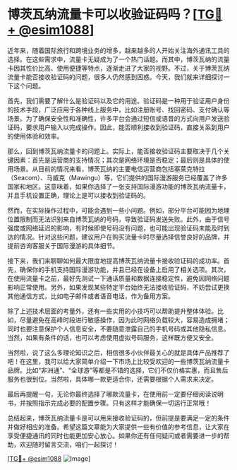 # 博茨瓦纳流量卡可以收验证码吗？[[TG💪+ @esim1088](https://t.me/s/esim1088)]

近年来，随着国际旅行和跨境业务的增多，越来越多的人开始关注海外通讯工具的选择。在这些需求中，流量卡无疑成为了一个热门话题。而其中，博茨瓦纳的流量卡因其性价比高、使用便捷等特点，逐渐走进了大家的视野。不过，关于博茨瓦纳流量卡能否接收验证码的问题，很多人仍然感到困惑。今天，我们就来详细探讨一下这个问题。

首先，我们需要了解什么是验证码以及它的用途。验证码是一种用于验证用户身份的技术手段，广泛应用于各种线上服务中，比如注册账号、找回密码、支付确认等场景。为了确保安全性和准确性，许多平台会通过短信或语音的方式向用户发送验证码，要求用户输入以完成操作。因此，能否顺利接收到验证码，直接关系到用户的使用体验和效率。

那么，回到博茨瓦纳流量卡的问题上。实际上，能否接收验证码主要取决于几个关键因素：首先是运营商的支持情况；其次是网络环境是否稳定；最后则是具体的使用场景。从目前的情况来看，博茨瓦纳的主要电信运营商包括塞莱克特拉（Seacom）、马威克（Mawingu）等，它们提供的国际漫游服务已经覆盖了许多国家和地区。这意味着，如果你选择了一张支持国际漫游功能的博茨瓦纳流量卡，并且手机设置正确，理论上是可以接收到验证码的。

然而，在实际操作过程中，可能会遇到一些小问题。例如，部分平台可能因为地理位置限制而无法识别来自博茨瓦纳的号码，导致验证码发送失败。此外，由于信号强度或网络延迟的影响，有时候即使号码没有问题，也可能出现验证码未能及时到达的情况。针对这些问题，建议用户在购买流量卡时尽量选择信誉良好的品牌，并提前咨询客服关于国际漫游的具体细节。

接下来，我们来聊聊如何最大限度地提高博茨瓦纳流量卡接收验证码的成功率。首先，确保你的手机支持国际漫游功能，并且已经在设备上启用了相关选项。其次，在使用流量卡之前，最好先测试一下通话质量和数据连接稳定性，避免因网络问题影响正常使用。另外，如果发现某些特定平台始终无法接收验证码，不妨尝试更换其他通信方式，比如电子邮件或者语音电话，作为备用方案。

除了上述技术层面的考量外，还有一些实用的小技巧可以帮助提升整体体验。比如，尽量避免在高峰时段进行敏感操作，因为此时网络负载较大，容易造成拥堵；同时也要注意保护个人信息安全，不要随意泄露自己的手机号码或其他隐私信息。当然，如果有条件的话，也可以考虑使用虚拟号码服务，这样既方便又安全。

当然啦，说了这么多理论知识之后，相信很多小伙伴最关心的就是具体产品推荐了吧！在这里，我可以给大家简单介绍一下市场上比较受欢迎的一些博茨瓦纳流量卡品牌。比如“非洲通”、“全球游”等都是不错的选择，它们不仅价格实惠，而且售后服务也很到位。当然啦，具体哪一款更适合你，还需要根据个人需求来决定。

最后再提醒一句，无论你最终选择了哪款流量卡，在使用前一定要仔细阅读说明书，并按照指示完成必要的配置步骤。只有这样才能确保一切运行正常哦！

总结起来，博茨瓦纳流量卡是可以用来接收验证码的，但前提是要满足一定的条件并做好相应的准备。希望这篇文章能为大家提供一些有价值的参考信息，让大家在享受便捷通讯的同时也能更加安心放心。如果你还有任何疑问或者需要进一步的帮助，欢迎随时留言交流，咱们一起探讨！

[[TG💪+ @esim1088](https://t.me/s/esim1088) ![Image](https://i.postimg.cc/4NQfJmqS/Snipaste-2025-05-13-00-14-12.png)]